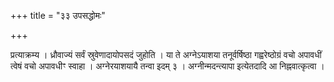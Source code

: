 +++
title = "३३ उपसद्धोमः"

+++

प्रत्याक्रम्य । ध्रौवाज्यं सर्वं स्रुवेणादायोपसदं जुहोति । या ते अग्नेऽयाशया तनूर्वर्षिष्ठा गह्वरेष्ठोग्रं वचो अपावधीं त्वेषं वचो अपावधीꣳ स्वाहा । अग्नेरयाशयायै तन्वा इदम् ३ । अग्नीन्मदन्त्यापा इत्येतदादि आ निह्नवात्कृत्वा ।
